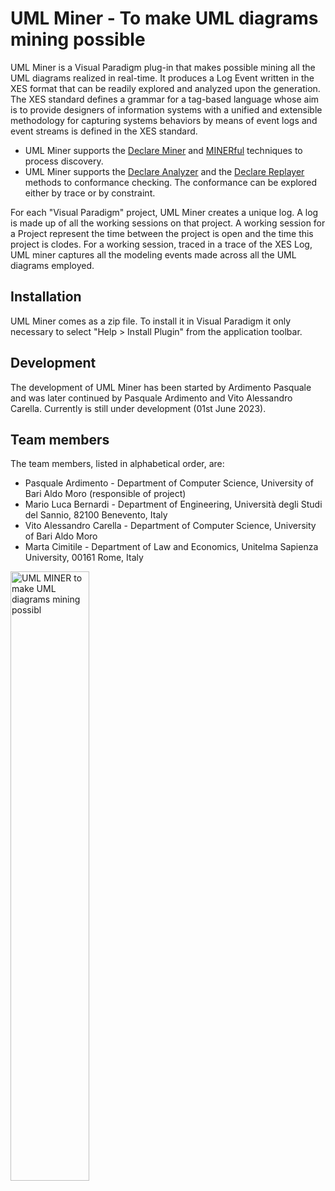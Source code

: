 # UML Miner - To make UML diagrams mining possible

UML Miner is a Visual Paradigm plug-in that makes possible mining all the UML diagrams realized in real-time. It produces  a Log Event written in the XES format that can be readily explored and analyzed upon the generation. The XES standard defines a grammar for a tag-based language whose aim is to provide designers of information systems with a unified and extensible methodology for capturing systems behaviors by means of event logs and event streams is defined in the XES standard.
- UML Miner supports the [Declare Miner](https://www.sciencedirect.com/science/article/abs/pii/S0306437916306615?via%3Dihub) and [MINERful](https://dl.acm.org/doi/10.1145/2629447) techniques to process discovery.
- UML Miner supports the [Declare Analyzer](https://www.sciencedirect.com/science/article/abs/pii/S0957417416304390?via%3Dihub) and the [Declare Replayer](https://link.springer.com/chapter/10.1007%2F978-3-642-32885-5_6) methods to conformance checking. The conformance can be explored either by trace or by constraint.

For each "Visual Paradigm" project, UML Miner creates a unique log. A log is made up of all the working sessions on that project.
A working session for a Project represent the time between the project is open and the time this project is clodes. For a working session, traced in a trace of the XES Log, UML miner captures all the modeling events made across all the UML diagrams employed.

## Installation
UML Miner comes as a zip file. To install it in Visual Paradigm it only necessary to select  "Help > Install Plugin" from the application toolbar. 

## Development
The development of UML Miner has been started by Ardimento Pasquale and was later continued by Pasquale Ardimento and Vito Alessandro Carella.
Currently is still under development (01st June 2023).

## Team members
The team members, listed in alphabetical order, are:
- Pasquale Ardimento -  Department of Computer Science, University of Bari Aldo Moro (responsible of project)
- Mario Luca Bernardi - Department of Engineering, Università degli Studi del Sannio, 82100 Benevento, Italy
- Vito Alessandro Carella - Department of Computer Science, University of Bari Aldo Moro
- Marta Cimitile - Department of Law and Economics, Unitelma Sapienza University, 00161 Rome, Italy

<picture>
  <source media="(prefers-color-scheme: dark)" srcset="https://github.com/mining4UML/mining4UML/blob/main/logoUMLMiner.jpg">
  <source media="(prefers-color-scheme: light)" srcset="https://github.com/mining4UML/mining4UML/blob/main/logoUMLMiner.jpg">
  <img alt="UML MINER to make UML diagrams mining possibl" src="https://github.com/mining4UML/mining4UML/blob/main/logoUMLMiner.jpg" height="50%" width="50%">
</picture>
